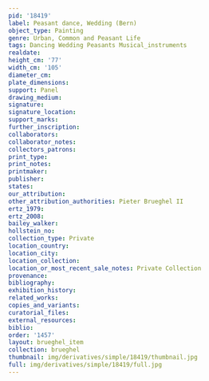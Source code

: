 ```yaml
---
pid: '18419'
label: Peasant dance, Wedding (Bern)
object_type: Painting
genre: Urban, Common and Peasant Life
tags: Dancing Wedding Peasants Musical_instruments
realdate: 
height_cm: '77'
width_cm: '105'
diameter_cm: 
plate_dimensions: 
support: Panel
drawing_medium: 
signature: 
signature_location: 
support_marks: 
further_inscription: 
collaborators: 
collaborator_notes: 
collectors_patrons: 
print_type: 
print_notes: 
printmaker: 
publisher: 
states: 
our_attribution: 
other_attribution_authorities: Pieter Brueghel II
ertz_1979: 
ertz_2008: 
bailey_walker: 
hollstein_no: 
collection_type: Private
location_country: 
location_city: 
location_collection: 
location_or_most_recent_sale_notes: Private Collection
provenance: 
bibliography: 
exhibition_history: 
related_works: 
copies_and_variants: 
curatorial_files: 
external_resources: 
biblio: 
order: '1457'
layout: brueghel_item
collection: brueghel
thumbnail: img/derivatives/simple/18419/thumbnail.jpg
full: img/derivatives/simple/18419/full.jpg
---
```

